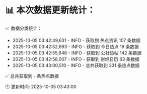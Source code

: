 📊 本次数据更新统计：
==========================

📈 数据分类统计：
- 2025-10-05 03:42:49,631 - INFO - 获取到 热点资讯 107 条数据
- 2025-10-05 03:42:52,693 - INFO - 获取到 今日热点 19 条数据
- 2025-10-05 03:42:55,648 - INFO - 获取到 公社热帖 142 条数据
- 2025-10-05 03:42:58,007 - INFO - 获取到 财经日历 63 条数据
- 2025-10-05 03:43:00,510 - INFO - 总共获取到 331 条热点数据

✅ 总共获取到 - 条热点数据

🕐 更新时间: 2025-10-05 03:43:00

